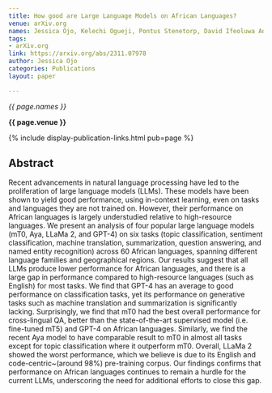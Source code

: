 ```yaml
---
title: How good are Large Language Models on African Languages?
venue: arXiv.org
names: Jessica Ojo, Kelechi Ogueji, Pontus Stenetorp, David Ifeoluwa Adelani
tags:
- arXiv.org
link: https://arxiv.org/abs/2311.07978
author: Jessica Ojo
categories: Publications
layout: paper

---
```


*{{ page.names }}*

**{{ page.venue }}**

{% include display-publication-links.html pub=page %}

## Abstract

Recent advancements in natural language processing have led to the proliferation of large language models (LLMs). These models have been shown to yield good performance, using in-context learning, even on tasks and languages they are not trained on. However, their performance on African languages is largely understudied relative to high-resource languages. We present an analysis of four popular large language models (mT0, Aya, LLaMa 2, and GPT-4) on six tasks (topic classification, sentiment classification, machine translation, summarization, question answering, and named entity recognition) across 60 African languages, spanning different language families and geographical regions. Our results suggest that all LLMs produce lower performance for African languages, and there is a large gap in performance compared to high-resource languages (such as English) for most tasks. We find that GPT-4 has an average to good performance on classification tasks, yet its performance on generative tasks such as machine translation and summarization is significantly lacking. Surprisingly, we find that mT0 had the best overall performance for cross-lingual QA, better than the state-of-the-art supervised model (i.e. fine-tuned mT5) and GPT-4 on African languages. Similarly, we find the recent Aya model to have comparable result to mT0 in almost all tasks except for topic classification where it outperform mT0. Overall, LLaMa 2 showed the worst performance, which we believe is due to its English and code-centric~(around 98%) pre-training corpus. Our findings confirms that performance on African languages continues to remain a hurdle for the current LLMs, underscoring the need for additional efforts to close this gap.
